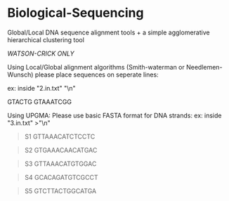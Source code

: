 # Biological-Sequencing
Global/Local DNA sequence alignment tools + a simple agglomerative hierarchical clustering tool

*WATSON-CRICK ONLY*

Using Local/Global alignment algorithms (Smith-waterman or Needlemen-Wunsch) please place sequences on seperate lines:

ex: inside "2.in.txt"   <Sequence>"\n"<Sequence>

GTACTG
GTAAATCGG


Using UPGMA: Please use basic FASTA format for DNA strands: 
  ex: inside "3.in.txt"   ><Name>"\n"<Sequence>
  
>S1
GTTAAACATCTCCTC

>S2
GTGAAACAACATGAC

>S3
GTTAAACATGTGGAC

>S4
GCACAGATGTCGCCT

>S5
GTCTTACTGGCATGA



